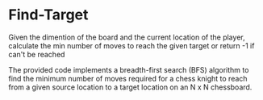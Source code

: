 # Find-Target
 Given the dimention of the board and the current location of the player, calculate the min number of moves to reach the given target or return -1 if can't be reached


The provided code implements a breadth-first search (BFS) algorithm to find the minimum number of moves required for a chess knight to reach from a given source location to a target location on an N x N chessboard.
